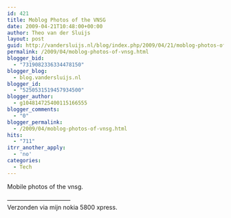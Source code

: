 ```yaml
---
id: 421
title: Moblog Photos of the VNSG
date: 2009-04-21T10:48:00+00:00
author: Theo van der Sluijs
layout: post
guid: http://vandersluijs.nl/blog/index.php/2009/04/21/moblog-photos-of-vnsg/
permalink: /2009/04/moblog-photos-of-vnsg.html
blogger_bid:
  - "7319082336334478150"
blogger_blog:
  - blog.vandersluijs.nl
blogger_id:
  - "5250531519457934500"
blogger_author:
  - g104814725400115166555
blogger_comments:
  - "0"
blogger_permalink:
  - /2009/04/moblog-photos-of-vnsg.html
hits:
  - "711"
itrr_another_apply:
  - 'no'
categories:
  - Tech
---
```

<a name="more"></a>

Mobile photos of the vnsg.

&#8212;&#8212;&#8212;&#8212;&#8212;&#8212;&#8212;&#8212;&#8212;&#8212;&#8211;  
Verzonden via mijn nokia 5800 xpress.